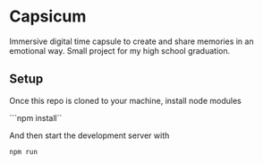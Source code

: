 # Capsicum

Immersive digital time capsule to create and share memories in an emotional way. Small project for my high school graduation.

## Setup

Once this repo is cloned to your machine, install node modules

```npm install``

And then start the development server with

```npm run```

